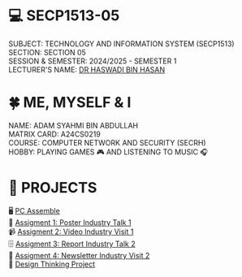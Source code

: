 # 💻 SECP1513-05
SUBJECT: TECHNOLOGY AND INFORMATION SYSTEM (SECP1513) \
SECTION: SECTION 05 \
SESSION & SEMESTER: 2024/2025 - SEMESTER 1 \
LECTURER'S NAME: [DR HASWADI BIN HASAN](https://github.com/haswadi1971) 

# 🍀 ME, MYSELF & I
NAME: ADAM SYAHMI BIN ABDULLAH \
MATRIX CARD: A24CS0219 \
COURSE: COMPUTER NETWORK AND SECURITY (SECRH) \
HOBBY: PLAYING GAMES 🎮 AND LISTENING TO MUSIC 🎧 

# 📂 PROJECTS
🖥️ [PC Assemble](https://github.com/syhm1d/SECP1513-05/tree/main/PC%20Assemble) \
📎 [Assigment 1: Poster Industry Talk 1](https://github.com/syhm1d/SECP1513-05/tree/main/Assignment%201) \
📹 [Assigment 2: Video Industry Visit 1](https://github.com/syhm1d/SECP1513-05/tree/main/Assignment%202) \
🗄️ [Assigment 3: Report Industry Talk 2](https://github.com/syhm1d/SECP1513-05/tree/main/Assignment%203) \
📰 [Assigment 4: Newsletter Industry Visit 2](https://github.com/syhm1d/SECP1513-05/tree/main/Assignment%204) \
🧠 [Design Thinking Project](https://github.com/syhm1d/SECP1513-05/tree/main/Design%20Thinking%20Project)
